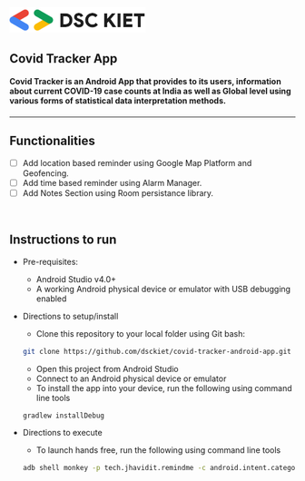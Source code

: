 <p align="left">
	<img width="240" src="https://raw.githubusercontent.com/dsckiet/resources/master/dsckiet-logo.png" />
	<h2 align="left"> Covid Tracker App </h2>
	<h4 align="left"> Covid Tracker is an Android App that provides to its users, information about current COVID-19 case counts at India as well as Global level using various forms of statistical data interpretation methods. <h4>
</p>

---

## Functionalities
- [ ] Add location based reminder using Google Map Platform and Geofencing.
- [ ] Add time based reminder using Alarm Manager.
- [ ] Add Notes Section using Room persistance library.
<br>
	
## Instructions to run

* Pre-requisites:
	-  Android Studio v4.0+
	-  A working Android physical device or emulator with USB debugging enabled

* Directions to setup/install
	- Clone this repository to your local folder using Git bash:
	```bash
	git clone https://github.com/dsckiet/covid-tracker-android-app.git
	```
	- Open this project from Android Studio
	- Connect to an Android physical device or emulator
	- To install the app into your device, run the following using command line tools
	```bash
	gradlew installDebug
	```

* Directions to execute
	-  To launch hands free, run the following using command line tools
	```bash
	adb shell monkey -p tech.jhavidit.remindme -c android.intent.category.LAUNCHER 1
	```
  

<br>

<br>
<br>
